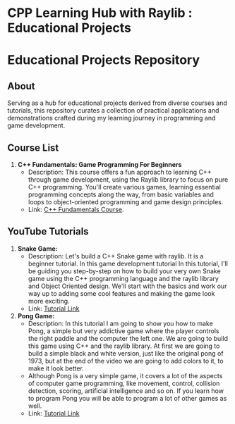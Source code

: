 # CPP Learning Hub with Raylib : Educational Projects
# Educational Projects Repository

## About
Serving as a hub for educational projects derived from diverse courses and tutorials, this repository curates a collection of practical applications and demonstrations crafted during my learning journey in programming and game development.

## Course List
1. **C++ Fundamentals: Game Programming For Beginners**
   - Description: This course offers a fun approach to learning C++ through game development, using the Raylib library to focus on pure C++ programming. You'll create various games, learning essential programming concepts along the way, from basic variables and loops to object-oriented programming and game design principles.
   - Link: [C++ Fundamentals Course](https://www.udemy.com/course/cpp-fundamentals/?couponCode=ST13MT40224). 

## YouTube Tutorials
1. **Snake Game:**
   - Description: Let's build a C++ Snake game with raylib. It is a beginner tutorial. In this game development tutorial In this tutorial, I'll be guiding you step-by-step on how to build your very own Snake game using the C++ programming language and the raylib library and Object Oriented design. We'll start with the basics and work our way up to adding some cool features and making the game look more exciting. 
   - Link: [Tutorial Link](https://www.youtube.com/watch?v=LGqsnM_WEK4&list=PLwR6ZGPvjVOSRywn9VCQ3yrRVruxzzuo9&index=4)
2. **Pong Game:**
   - Description: In this tutorial I am going to show you how to make Pong, a simple but very addictive game where the player controls the right paddle and the computer the left one. We are going to build this game using C++ and the raylib library. At first we are going to build a simple black and white version, just like the original pong of 1973, but at the end of the video we are going to add colors to it, to make it look better. 
   - Although Pong is a very simple game, it covers a lot of the aspects of computer game programming, like movement, control, collision detection, scoring, artificial intelligence and so on. If you learn how to program Pong you will be able to program a lot of other games as well.
   - Link: [Tutorial Link](https://www.youtube.com/watch?v=VLJlTaFvHo4&list=PLwR6ZGPvjVOSRywn9VCQ3yrRVruxzzuo9&index=2)
